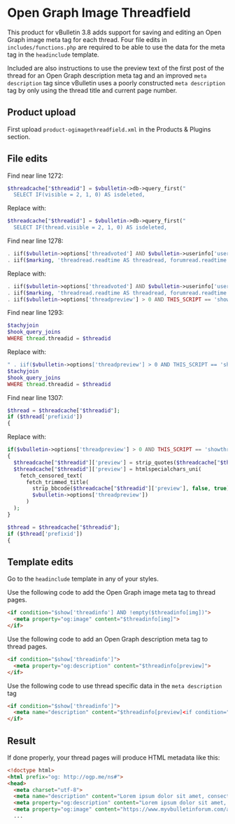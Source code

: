 # Open Graph Image Threadfield

This product for vBulletin 3.8 adds support for saving and editing an Open Graph image meta tag for each thread. Four file edits in `includes/functions.php` are required to be able to use the data for the meta tag in the `headinclude` template.

Included are also instructions to use the preview text of the first post of the thread for an Open Graph description meta tag and an improved `meta description` tag since vBulletin uses a poorly constructed `meta description` tag by only using the thread title and current page number.

## Product upload

First upload `product-ogimagethreadfield.xml` in the Products & Plugins section.

## File edits

Find near line 1272:
```php
$threadcache["$threadid"] = $vbulletin->db->query_first("
  SELECT IF(visible = 2, 1, 0) AS isdeleted,
```

Replace with:
```php
$threadcache["$threadid"] = $vbulletin->db->query_first("
  SELECT IF(thread.visible = 2, 1, 0) AS isdeleted,
```

Find near line 1278:
```php
. iif($vbulletin->options['threadvoted'] AND $vbulletin->userinfo['userid'], 'threadrate.vote,')
. iif($marking, 'threadread.readtime AS threadread, forumread.readtime AS forumread,') . "
```

Replace with:
```php
. iif($vbulletin->options['threadvoted'] AND $vbulletin->userinfo['userid'], 'threadrate.vote,')
. iif($marking, 'threadread.readtime AS threadread, forumread.readtime AS forumread,')
. iif($vbulletin->options['threadpreview'] > 0 AND THIS_SCRIPT == 'showthread', 'post.pagetext AS preview, ') . "
```

Find near line 1293:
```php
$tachyjoin
$hook_query_joins
WHERE thread.threadid = $threadid
```

Replace with: 
```php
" . iif($vbulletin->options['threadpreview'] > 0 AND THIS_SCRIPT == 'showthread', "LEFT JOIN " . TABLE_PREFIX . "post AS post ON(post.postid = thread.firstpostid)") . "  
$tachyjoin
$hook_query_joins
WHERE thread.threadid = $threadid
```

Find near line 1307:
```php
$thread = $threadcache["$threadid"];
if ($thread['prefixid'])
{
```

Replace with:
```php
if($vbulletin->options['threadpreview'] > 0 AND THIS_SCRIPT == 'showthread') 
{ 
  $threadcache["$threadid"]['preview'] = strip_quotes($threadcache["$threadid"]['preview']);
  $threadcache["$threadid"]['preview'] = htmlspecialchars_uni(
    fetch_censored_text(
      fetch_trimmed_title(
        strip_bbcode($threadcache["$threadid"]['preview'], false, true),
        $vbulletin->options['threadpreview'])
      )
  );
}  

$thread = $threadcache["$threadid"];
if ($thread['prefixid'])
{
```

## Template edits

Go to the `headinclude` template in any of your styles.

Use the following code to add the Open Graph image meta tag to thread pages.

```html
<if condition="$show['threadinfo'] AND !empty($threadinfo[img])">
  <meta property="og:image" content="$threadinfo[img]">
</if>
```

Use the following code to add an Open Graph description meta tag to thread pages.
```html
<if condition="$show['threadinfo']">
  <meta property="og:description" content="$threadinfo[preview]">
</if>
````

Use the following code to use thread specific data in the `meta description` tag

```html
<if condition="$show['threadinfo']">
  <meta name="description" content="$threadinfo[preview]<if condition="$pagenumber > 1"> (<phrase 1="$pagenumber">$vbphrase[page_x]</phrase>)</if>">
</if>
```

## Result

If done properly, your thread pages will produce HTML metadata like this:

```html
<!doctype html>
<html prefix="og: http://ogp.me/ns#">
<head>
  <meta charset="utf-8">
  <meta name="description" content="Lorem ipsum dolor sit amet, consectetur adipiscing elit">
  <meta property="og:description" content="Lorem ipsum dolor sit amet, consectetur adipiscing elit">
  <meta property="og:image" content="https://www.myvbulletinforum.com/attachment.php?attachmentid=1">
  ...
```
